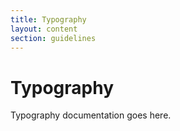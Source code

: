 ```yaml
---
title: Typography
layout: content
section: guidelines
---
```


# Typography

Typography documentation goes here.
